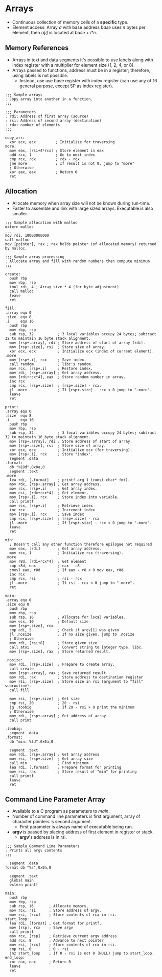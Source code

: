 <!--
  Author:  NE- https://github.com/NE-
  Date:    2022 August 20
  Purpose: General notes for x86-64 Arrays.
-->

# Arrays
- Continuous collection of memory cells of a **specific** type.
- Element access: Array *a* with base address *base*  uses *n* bytes per element, then *a\[i\]* is located at *base* + *i*\**n*.

## Memory References
- Arrays in text and data segments it's possible to use labels along with index register with a multiplier for element size (1, 2, 4, or 8).
- Arrays passed to functions, address must be in a register; therefore, using labels is not possible.
  - Instead, use use base register with index register (can use any of 16 general purpose, except SP as index register).
```x86asm
;;; Sample arrays
; Copy array into another in a function.
;;;

;;; Parameters
; rdi: Address of first array (source)
; rsi: Address of second array (destination)
; rdx: number of elements
;;;

copy_arr:
  xor ecx, ecx         ; Initialize for traversing
more:
  mov eax, [rsi+4*rcx] ; Store element in eax
  add rcx, 1           ; Go to next index
  cmp rcx, rdx         ; rdx - rcx
  jne more             ; If result is not 0, jump to "more"
  ; Otherwise
  xor eax, eax         ; Return 0
  ret
```

## Allocation
- Allocate memory when array size will not be known during run-time.
- Faster to assemble and link with large sized arrays. Executable is also smaller.
```x86asm
;;; Sample allocation with malloc
extern malloc
...
mov rdi, 10000000000
call malloc
mov [pointer], rax ; rax holds pointer (of allocated memory) returned by malloc.
```

```x86asm
;;; Sample array processing
; Allocate array and fill with random numbers then compute minimum
;;;

create:
  push rbp
  mov rbp, rsp
  imul rdi, 4 ; Array size * 4 (for byte adjustment)
  call malloc
  leave
  ret

fill:
.array equ 0
.size  equ 8
.i     equ 16
  push rbp
  mov rbp, rsp
  sub rsp, 32           ; 3 local variables occupy 24 bytes; subtract 32 to maintain 16 byte stack alignment.
  mov [rsp+.array], rdi ; Store address of start of array (rdi).
  mov [rsp+.size], rsi  ; Store size of array.
  xor ecx, ecx          ; Initialize ecx (index of current element).
.more
  mov [rsp+.i], rcx     ; Save index.
  call random           ; libc's random.
  mov rcx, [rsp+.i]     ; Restore index.
  mov rdi, [rsp+.array] ; Get array address.
  mov [rdi+rcx*4], eax  ; Store random number in array.
  inc rcx
  cmp rcx, [rsp+.size]  ; [rsp+.size] - rcx.
  jl .more              ; If [rsp+.size] - rcx < 0 jump to ".more".
  leave
  ret

print:
.array equ 0
.size  equ 8
.i     equ 16
  push rbp
  mov rbp, rsp
  sub rsp, 32           ; 3 local variables occupy 24 bytes; subtract 32 to maintain 16 byte stack alignment.
  mov [rsp+.array], rdi ; Store address of start of array.
  mov [rsp+.size], rsi  ; Store size of array.
  xor ecx, ecx          ; Initialize ecx (for traversing).
  mov [rsp+.i], rcx     ; Store "index".
  segment .data
.format:
  db "%10d",0x0a,0
  segment .text
.more
  lea rdi, [.format]    ; printf arg 1 (const char* fmt).
  mov rdx, [rsp+.array] ; Get array address.
  mov rcx, [rsp+.i]     ; Get array index.
  mov esi, [rdx+rcx*4]  ; Get element.
  mov [rsp+.i], rcx     ; Store index into variable.
  call printf
  mov rcx, [rsp+.i]     ; Retrieve index
  inc rcx               ; Increment index
  mov [rsp+.i], rcx     ; Save index
  cmp rcx, [rsp+.size]  ; [rsp+.size] - rcx
  jl .more              ; If [rsp+.size] - rcx < 0 jump to ".more".
  leave
  ret

min:
  ; Doesn't call any other function therefore epilogue not required
  mov eax, [rdi]        ; Get array address.
  mov rcx, 1            ; Initialize rcx (traversing).
.more
  mov r8d, [rdi+rcx*4]  ; Get element
  cmp r8d, eax          ; eax - r8
  cmovl eax, r8d        ; If eax - r8 < 0 mov eax, r8d
  inc rcx
  cmp rcx, rsi          ; rsi - rcx
  jl .more              ; If rsi - rcx < 0 jump to ".more".
  ret

main:
.array equ 0
.size equ 8
  push rbp
  mov rbp, rsp
  sub rsp, 16           ; Allocate for local variables.
  mov ecx, 10           ; Default size
  mov [rsp+.size], rcx
  cmp edi, 2            ; Check if argv[1] was given
  jl .nosize            ; If no size given, jump to .nosize
  ; Otherwise
  mov rdi, [rsi+8]      ; Store given size
  call atoi             ; Convert string to integer type. libc.
  mov [rsp+.size], rax  ; Store returned result.

.nosize:
  mov rdi, [rsp+.size]  ; Prepare to create array.
  call create
  mov [rsp+.array], rax ; Save returned result.
  mov rdi, rax          ; Store address to destination register
  mov rsi, [rsp+.size]  ; Store size in rsi (argument to "fill" subroutine).
  call fill

  mov rsi, [rsp+.size]  ; Get size
  cmp rsi, 20           ; 20 - rsi
  jg .toobig            ; If 20 - rsi > 0 print the minimum
  ; Otherwise
  mov rdi, [rsp+.array] ; Get address of array
  call print

.toobig:
  segment .data
.format:
  db "min: %ld",0x0a,0

  segment .text
  mov rdi, [rsp+.array] ; Get array address
  mov rsi, [rsp+.size]  ; Get array size
  call min              ; Find minimum
  lea rdi, [.format]    ; Prepare format for printing
  mov rsi, rax          ; Store result of "min" for printing
  call printf
  leave
  ret
```

## Command Line Parameter Array
- Available to a C program as parameters to *main*.
- Number of command line parameters is first argument, array of character pointers is second argument.
  - First parameter is always name of executable being run.
- **argv** is passed by placing address of first element in register or stack.
  - **argv**'s address is in rsi.
```x86asm
;;; Sample Command Line Parameters
; Prints all argv contents
;;;

  segment .data
format db "%s",0x0a,0

  segment .text
  global main
  extern printf

main:
  push rbp
  mov rbp, rsp
  sub rsp, 16       ; Allocate memory.
  mov rcx, rsi      ; Store address of argv.
  mov rsi, [rcx]    ; Store contents of rcx in rsi.
start_loop:
  lea rdi, [format] ; Get format for printf.
  mov [rsp], rcx    ; Save argv
  call printf
  mov rcx, [rsp]    ; Retrieve current argv address
  add rcx, 8        ; Advance to next pointer
  mov rsi, [rcx]    ; Store contents of rcx in rsi.
  cmp rsi, 0        ; 0 - rsi
  jnz start_loop    ; If 0 - rsi is not 0 (NULL) jump to start_loop.
end_loop:
  xor eax, eax      ; Return 0
  leave
  ret
```